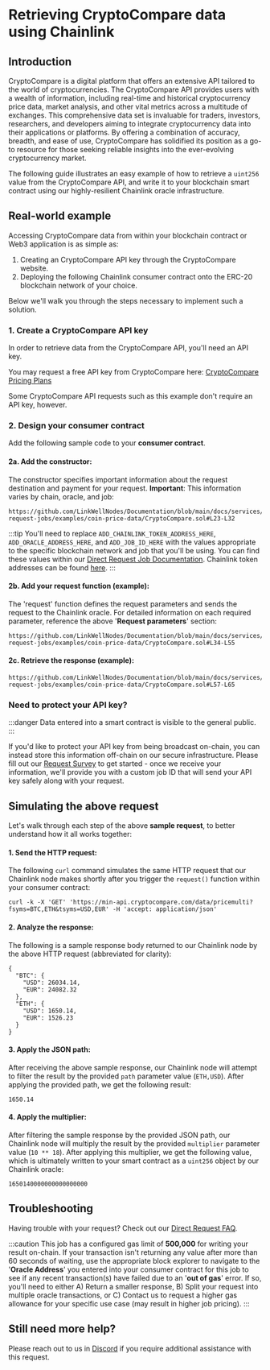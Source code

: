 # Retrieving CryptoCompare data using Chainlink

## Introduction

CryptoCompare is a digital platform that offers an extensive API tailored to the world of cryptocurrencies. The CryptoCompare API provides users with a wealth of information, including real-time and historical cryptocurrency price data, market analysis, and other vital metrics across a multitude of exchanges. This comprehensive data set is invaluable for traders, investors, researchers, and developers aiming to integrate cryptocurrency data into their applications or platforms. By offering a combination of accuracy, breadth, and ease of use, CryptoCompare has solidified its position as a go-to resource for those seeking reliable insights into the ever-evolving cryptocurrency market.

The following guide illustrates an easy example of how to retrieve a `uint256` value from the CryptoCompare API, and write it to your blockchain smart contract using our highly-resilient Chainlink oracle infrastructure.

## Real-world example

Accessing CryptoCompare data from within your blockchain contract or Web3 application is as simple as:

1. Creating an CryptoCompare API key through the CryptoCompare website.
1. Deploying the following Chainlink consumer contract onto the ERC-20 blockchain network of your choice. 

Below we'll walk you through the steps necessary to implement such a solution.

### 1. Create a CryptoCompare API key

In order to retrieve data from the CryptoCompare API, you'll need an API key. 

You may request a free API key from CryptoCompare here: [CryptoCompare Pricing Plans](https://min-api.cryptocompare.com/)

Some CryptoCompare API requests such as this example don't require an API key, however.

### 2. Design your consumer contract

Add the following sample code to your **consumer contract**.

#### 2a. Add the constructor:

The constructor specifies important information about the request destination and payment for your request. **Important**: This information varies by chain, oracle, and job: 


```sol reference
https://github.com/LinkWellNodes/Documentation/blob/main/docs/services/direct-request-jobs/examples/coin-price-data/CryptoCompare.sol#L23-L32
```

:::tip 
You'll need to replace `ADD_CHAINLINK_TOKEN_ADDRESS_HERE`, `ADD_ORACLE_ADDRESS_HERE`, and `ADD_JOB_ID_HERE` with the values appropriate to the specific blockchain network and job that you'll be using. You can find these values within our [Direct Request Job Documentation](/services/direct-request-jobs/Jobs-and-Pricing). Chainlink token addresses can be found [here](https://docs.chain.link/resources/link-token-contracts).
:::

#### 2b. Add your request function (example):
The 'request' function defines the request parameters and sends the request to the Chainlink oracle. For detailed information on each required parameter, reference the above '**Request parameters**' section:

```sol reference
https://github.com/LinkWellNodes/Documentation/blob/main/docs/services/direct-request-jobs/examples/coin-price-data/CryptoCompare.sol#L34-L55
```

#### 2c. Retrieve the response (example):

```sol reference
https://github.com/LinkWellNodes/Documentation/blob/main/docs/services/direct-request-jobs/examples/coin-price-data/CryptoCompare.sol#L57-L65
```

### Need to protect your API key?

:::danger
Data entered into a smart contract is visible to the general public.
:::

If you'd like to protect your API key from being broadcast on-chain, you can instead store this information off-chain on our secure infrastructure. Please fill out our [Request Survey](https://linkwellnodes.io/Getting-Started.html) to get started - once we receive your information, we'll provide you with a custom job ID that will send your API key safely along with your request.

## Simulating the above request

Let's walk through each step of the above **sample request**, to better understand how it all works together:

#### 1. **Send the HTTP request**:

The following `curl` command simulates the same HTTP request that our Chainlink node makes shortly after you trigger the `request()` function within your consumer contract:

```
curl -k -X 'GET' 'https://min-api.cryptocompare.com/data/pricemulti?fsyms=BTC,ETH&tsyms=USD,EUR' -H 'accept: application/json'
```

#### 2. **Analyze the response**:

The following is a sample response body returned to our Chainlink node by the above HTTP request (abbreviated for clarity):

```
{
  "BTC": {
    "USD": 26034.14,
    "EUR": 24082.32
  },
  "ETH": {
    "USD": 1650.14,
    "EUR": 1526.23
  }
}
```

#### 3. **Apply the JSON path**:

After receiving the above sample response, our Chainlink node will attempt to filter the result by the provided `path` parameter value (`ETH,USD`). After applying the provided path, we get the following result:

```
1650.14
```

#### 4. **Apply the multiplier**:

After filtering the sample response by the provided JSON path, our Chainlink node will multiply the result by the provided `multiplier` parameter value (`10 ** 18`). After applying this multiplier, we get the following value, which is ultimately written to your smart contract as a `uint256` object by our Chainlink oracle:

```
1650140000000000000000
```

## Troubleshooting

Having trouble with your request? Check out our [Direct Request FAQ](/knowledgebase/faq/Chainlink-Users#direct-request-jobs).

:::caution
This job has a configured gas limit of **500,000** for writing your result on-chain. If your transaction isn't returning any value after more than 60 seconds of waiting, use the appropriate block explorer to navigate to the '**Oracle Address**' you entered into your consumer contract for this job to see if any recent transaction(s) have failed due to an '**out of gas**' error. If so, you'll need to either A) Return a smaller response, B) Split your request into multiple oracle transactions, or C) Contact us to request a higher gas allowance for your specific use case (may result in higher job pricing). 
:::

## Still need more help?

Please reach out to us in [Discord](https://discord.gg/AJ66pRz4) if you require additional assistance with this request.
